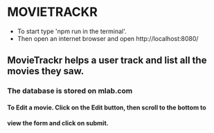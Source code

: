 # MOVIETRACKR
* To start type 'npm run in the terminal'.
* Then open an internet browser and open http://localhost:8080/
## MovieTrackr helps a user track and list all the movies they saw.


### The database is stored on mlab.com
#### To Edit a movie. Click on the Edit button, then scroll to the bottom to
#### view the form and click on submit.
